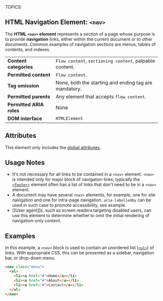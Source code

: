 TOPICS: <nav>

# HTML Navigation Element: `<nav>`

The **HTML `<nav>` element** represents a section of a page whose purpose is to provide **navigation**
links, either within the current document or to other documents. Common examples of navigation
sections are menus, tables of contents, and indexes.

|  |  |
| :-- | :-- |
| **Content categories** | `Flow content`, `sectioning content`, palpable content. |
| **Permitted content** | `Flow content`. |
| **Tag omission** | None, both the starting and ending tag are mandatory.|
| **Permitted parents** | Any element that accepts `flow content`.
| **Permitted ARIA roles** | None |
| **DOM interface** | `HTMLElement` |

## Attributes

This element only includes the [global attributes](/en/webfrontend/HTML_Global_Attributes).

## Usage Notes

- It's not necessary for all links to be contained in a `<nav>` element. `<nav>` is intended only
for major block of navigation links; typically the [`<footer>`](/en/webfrontend/<footer>) element
often has a list of links that don't need to be in a `<nav>` element.
- A document may have several `<nav>` elements, for example, one for site navigation and one for
intra-page navigation. `aria-labelledby` can be used in such case to promote accessibility, see example.
- [[User agent]]s, such as screen readers targeting disabled users, can use this element to determine
whether to omit the initial rendering of navigation-only content.

## Examples

In this example, a `<nav>` block is used to contain an unordered list
([`<ul>`](/en/webfrontend/<ul>)) of links.
With appropriate CSS, this can be presented as a sidebar, navigation bar, or drop-down menu.

```html
<nav class="menu">
  <ul>
    <li><a href="#">Home</a></li>
    <li><a href="#">About</a></li>
    <li><a href="#">Contact</a></li>
  </ul>
</nav>
```
